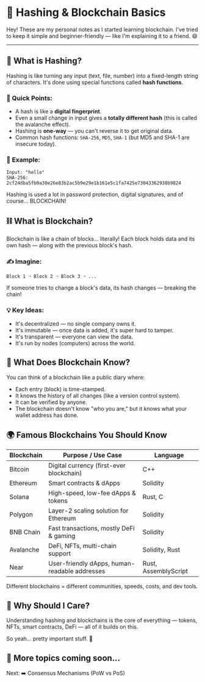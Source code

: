 # 🔐 Hashing & Blockchain Basics

Hey! These are my personal notes as I started learning blockchain. I've tried to keep it simple and beginner-friendly — like I'm explaining it to a friend. 😄

---

## 🧩 What is Hashing?

Hashing is like turning any input (text, file, number) into a fixed-length string of characters. It's done using special functions called **hash functions**.

### 🔑 Quick Points:
- A hash is like a **digital fingerprint**.
- Even a small change in input gives a **totally different hash** (this is called the avalanche effect).
- Hashing is **one-way** — you can't reverse it to get original data.
- Common hash functions: `SHA-256`, `MD5`, `SHA-1` (but MD5 and SHA-1 are insecure today).

### 🔁 Example:
```
Input: "hello"
SHA-256: 2cf24dba5fb0a30e26e83b2ac5b9e29e1b161e5c1fa7425e73043362938b9824
```

Hashing is used a lot in password protection, digital signatures, and of course... BLOCKCHAIN!

## ⛓️ What is Blockchain?

Blockchain is like a chain of blocks... literally! Each block holds data and its own hash — along with the previous block's hash.

### ✍️ Imagine:
```
Block 1 ➝ Block 2 ➝ Block 3 ➝ ...
```

If someone tries to change a block's data, its hash changes — breaking the chain!

### 💡 Key Ideas:
- It's decentralized — no single company owns it.
- It's immutable — once data is added, it's super hard to tamper.
- It's transparent — everyone can view the data.
- It's run by nodes (computers) across the world.

## 🧠 What Does Blockchain Know?

You can think of a blockchain like a public diary where:
- Each entry (block) is time-stamped.
- It knows the history of all changes (like a version control system).
- It can be verified by anyone.
- The blockchain doesn't know "who you are," but it knows what your wallet address has done.

## 🌍 Famous Blockchains You Should Know

| Blockchain | Purpose / Use Case | Language |
|------------|-------------------|----------|
| Bitcoin | Digital currency (first-ever blockchain) | C++ |
| Ethereum | Smart contracts & dApps | Solidity |
| Solana | High-speed, low-fee dApps & tokens | Rust, C |
| Polygon | Layer-2 scaling solution for Ethereum | Solidity |
| BNB Chain | Fast transactions, mostly DeFi & gaming | Solidity |
| Avalanche | DeFi, NFTs, multi-chain support | Solidity, Rust |
| Near | User-friendly dApps, human-readable addresses | Rust, AssemblyScript |

Different blockchains = different communities, speeds, costs, and dev tools.

## 🤔 Why Should I Care?

Understanding hashing and blockchains is the core of everything — tokens, NFTs, smart contracts, DeFi — all of it builds on this.

So yeah... pretty important stuff. 💪

## 🧾 More topics coming soon...
Next: ➡️ Consensus Mechanisms (PoW vs PoS)
